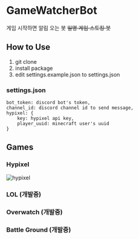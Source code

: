 # GameWatcherBot
게임 시작하면 알림 오는 봇 ~~일명 게임 스토킹 봇~~

## How to Use
1. git clone
2. install package
3. edit settings.example.json to settings.json 

### settings.json
```
bot_token: discord bot's token,
channel_id: discord channel id to send message,
hypixel: {
    key: hypixel api key,
    player_uuid: minecraft user's uuid
}
```

## Games
### Hypixel
![hypixel](https://media.discordapp.net/attachments/700329896429224007/811953085198893086/unknown.png)

### LOL (개발중)
### Overwatch (개발중)
### Battle Ground (개발중)